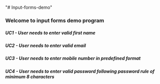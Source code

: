 "# Input-forms-demo"

### Welcome to input forms demo program

##### UC1 - User needs to enter valid first name

##### UC2 - User needs to enter valid email

##### UC3 - User needs to enter mobile number in predefined format

##### UC4 - User needs to enter valid password following password rule of minimum 8 characters
